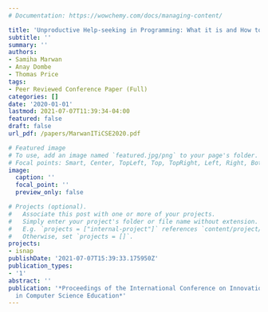 ```yaml
---
# Documentation: https://wowchemy.com/docs/managing-content/

title: 'Unproductive Help-seeking in Programming: What it is and How to Address it?'
subtitle: ''
summary: ''
authors:
- Samiha Marwan
- Anay Dombe
- Thomas Price
tags:
- Peer Reviewed Conference Paper (Full)
categories: []
date: '2020-01-01'
lastmod: 2021-07-07T11:39:34-04:00
featured: false
draft: false
url_pdf: /papers/MarwanITiCSE2020.pdf

# Featured image
# To use, add an image named `featured.jpg/png` to your page's folder.
# Focal points: Smart, Center, TopLeft, Top, TopRight, Left, Right, BottomLeft, Bottom, BottomRight.
image:
  caption: ''
  focal_point: ''
  preview_only: false

# Projects (optional).
#   Associate this post with one or more of your projects.
#   Simply enter your project's folder or file name without extension.
#   E.g. `projects = ["internal-project"]` references `content/project/deep-learning/index.md`.
#   Otherwise, set `projects = []`.
projects:
- isnap
publishDate: '2021-07-07T15:39:33.175950Z'
publication_types:
- '1'
abstract: ''
publication: '*Proceedings of the International Conference on Innovation and Technology
  in Computer Science Education*'
---
```

